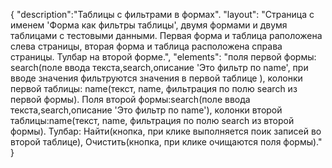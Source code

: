 {
"description":"Таблицы с фильтрами в формах".
"layout": "Страница с именем 'Форма как фильтры таблицы', двумя формами и двумя таблицами с тестовыми данными. 
Первая форма и таблица раположена слева страницы, вторая форма и таблица расположена справа страницы. Тулбар на второй форме.",
"elements": "поля первой формы: search(поле ввода текста,search,описание 'Это фильтр по name', при вводе значения фильтруются значения в первой таблице ), 
колонки первой таблицы: name(текст, name, фильтрация по полю search из первой формы).
Поля второй формы:search(поле ввода текста,search,описание 'Это фильтр по name'), 
колонки второй таблицы:name(текст, name, фильтрация по полю search из второй формы).
Тулбар: Найти(кнопка, при клике выполняется поик записей во второй таблице), Очистить(кнопка, при клике очищаются поля формы)."
}